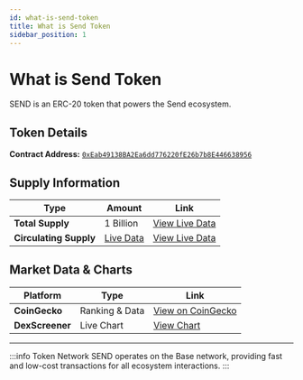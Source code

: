 ```yaml
---
id: what-is-send-token
title: What is Send Token
sidebar_position: 1
---
```


# What is Send Token

SEND is an ERC-20 token that powers the Send ecosystem.

## Token Details

**Contract Address:** [`0xEab49138BA2Ea6dd776220fE26b7b8E446638956`](https://basescan.org/token/0xeab49138ba2ea6dd776220fe26b7b8e446638956)

## Supply Information

| Type | Amount | Link |
|------|--------|------|
| **Total Supply** | 1 Billion | [View Live Data](https://supply.send.it/total) |
| **Circulating Supply** | [Live Data](https://supply.send.it/circulating) | [View Live Data](https://supply.send.it/circulating) |

## Market Data & Charts

| Platform | Type | Link |
|----------|------|------|
| **CoinGecko** | Ranking & Data | [View on CoinGecko](https://www.coingecko.com/en/coins/send-token) |
| **DexScreener** | Live Chart | [View Chart](https://dexscreener.com/base/0x69bc1d350fe13f499c6aeded2c5ea9471b2a599a) |

---

:::info Token Network
SEND operates on the Base network, providing fast and low-cost transactions for all ecosystem interactions.
:::